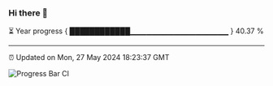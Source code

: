 ### Hi there 👋

⏳ Year progress { ████████████▁▁▁▁▁▁▁▁▁▁▁▁▁▁▁▁▁▁ } 40.37 %

---

⏰ Updated on Mon, 27 May 2024 18:23:37 GMT

![Progress Bar CI](https://github.com/ZhaoGui/ZhaoGui/workflows/Progress%20Bar%20CI/badge.svg)
